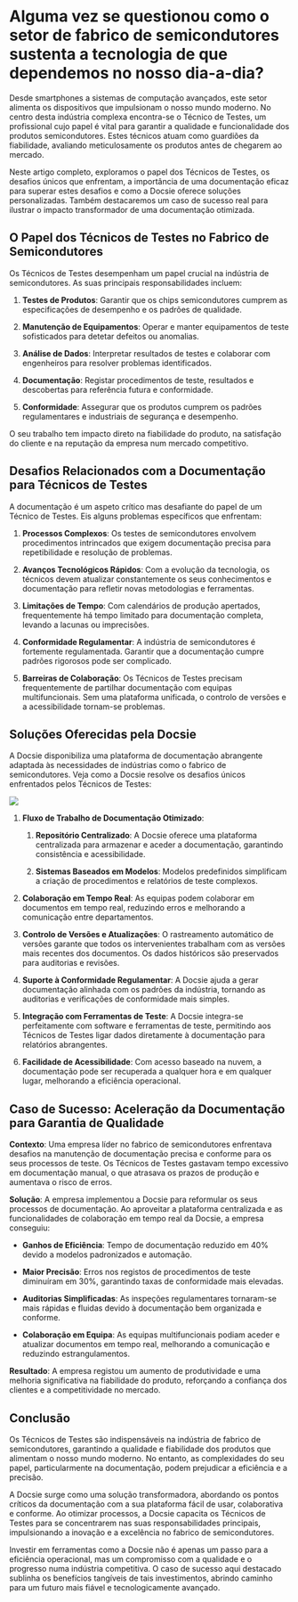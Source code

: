# Alguma vez se questionou como o setor de fabrico de semicondutores sustenta a tecnologia de que dependemos no nosso dia-a-dia?

Desde smartphones a sistemas de computação avançados, este setor alimenta os dispositivos que impulsionam o nosso mundo moderno. No centro desta indústria complexa encontra-se o Técnico de Testes, um profissional cujo papel é vital para garantir a qualidade e funcionalidade dos produtos semicondutores. Estes técnicos atuam como guardiões da fiabilidade, avaliando meticulosamente os produtos antes de chegarem ao mercado.

Neste artigo completo, exploramos o papel dos Técnicos de Testes, os desafios únicos que enfrentam, a importância de uma documentação eficaz para superar estes desafios e como a Docsie oferece soluções personalizadas. Também destacaremos um caso de sucesso real para ilustrar o impacto transformador de uma documentação otimizada.

## O Papel dos Técnicos de Testes no Fabrico de Semicondutores

Os Técnicos de Testes desempenham um papel crucial na indústria de semicondutores. As suas principais responsabilidades incluem:

1. **Testes de Produtos**: Garantir que os chips semicondutores cumprem as especificações de desempenho e os padrões de qualidade.

2. **Manutenção de Equipamentos**: Operar e manter equipamentos de teste sofisticados para detetar defeitos ou anomalias.

3. **Análise de Dados**: Interpretar resultados de testes e colaborar com engenheiros para resolver problemas identificados.

4. **Documentação**: Registar procedimentos de teste, resultados e descobertas para referência futura e conformidade.

5. **Conformidade**: Assegurar que os produtos cumprem os padrões regulamentares e industriais de segurança e desempenho.

O seu trabalho tem impacto direto na fiabilidade do produto, na satisfação do cliente e na reputação da empresa num mercado competitivo.

## Desafios Relacionados com a Documentação para Técnicos de Testes

A documentação é um aspeto crítico mas desafiante do papel de um Técnico de Testes. Eis alguns problemas específicos que enfrentam:

1. **Processos Complexos**: Os testes de semicondutores envolvem procedimentos intrincados que exigem documentação precisa para repetibilidade e resolução de problemas.

2. **Avanços Tecnológicos Rápidos**: Com a evolução da tecnologia, os técnicos devem atualizar constantemente os seus conhecimentos e documentação para refletir novas metodologias e ferramentas.

3. **Limitações de Tempo**: Com calendários de produção apertados, frequentemente há tempo limitado para documentação completa, levando a lacunas ou imprecisões.

4. **Conformidade Regulamentar**: A indústria de semicondutores é fortemente regulamentada. Garantir que a documentação cumpre padrões rigorosos pode ser complicado.

5. **Barreiras de Colaboração**: Os Técnicos de Testes precisam frequentemente de partilhar documentação com equipas multifuncionais. Sem uma plataforma unificada, o controlo de versões e a acessibilidade tornam-se problemas.

## Soluções Oferecidas pela Docsie

A Docsie disponibiliza uma plataforma de documentação abrangente adaptada às necessidades de indústrias como o fabrico de semicondutores. Veja como a Docsie resolve os desafios únicos enfrentados pelos Técnicos de Testes:

![](https://cdn.docsie.io/workspace_PxAvC1Uenuc7ad6H3/doc_wn84Jkoc6hIMTO2eE/file_N5ZWpCGECcJ8zME4v/image_bdf59a3b-558e-26c2-07e2-f0dfedbaf96e.jpg)

1. **Fluxo de Trabalho de Documentação Otimizado**:

   1. **Repositório Centralizado**: A Docsie oferece uma plataforma centralizada para armazenar e aceder a documentação, garantindo consistência e acessibilidade.

   2. **Sistemas Baseados em Modelos**: Modelos predefinidos simplificam a criação de procedimentos e relatórios de teste complexos.

2. **Colaboração em Tempo Real**:
As equipas podem colaborar em documentos em tempo real, reduzindo erros e melhorando a comunicação entre departamentos.

3. **Controlo de Versões e Atualizações**:
O rastreamento automático de versões garante que todos os intervenientes trabalham com as versões mais recentes dos documentos.
Os dados históricos são preservados para auditorias e revisões.

4. **Suporte à Conformidade Regulamentar**:
A Docsie ajuda a gerar documentação alinhada com os padrões da indústria, tornando as auditorias e verificações de conformidade mais simples.

5. **Integração com Ferramentas de Teste**:
A Docsie integra-se perfeitamente com software e ferramentas de teste, permitindo aos Técnicos de Testes ligar dados diretamente à documentação para relatórios abrangentes.

6. **Facilidade de Acessibilidade**:
Com acesso baseado na nuvem, a documentação pode ser recuperada a qualquer hora e em qualquer lugar, melhorando a eficiência operacional.

## Caso de Sucesso: Aceleração da Documentação para Garantia de Qualidade

**Contexto**: Uma empresa líder no fabrico de semicondutores enfrentava desafios na manutenção de documentação precisa e conforme para os seus processos de teste. Os Técnicos de Testes gastavam tempo excessivo em documentação manual, o que atrasava os prazos de produção e aumentava o risco de erros.

**Solução**: A empresa implementou a Docsie para reformular os seus processos de documentação. Ao aproveitar a plataforma centralizada e as funcionalidades de colaboração em tempo real da Docsie, a empresa conseguiu:

* **Ganhos de Eficiência**: Tempo de documentação reduzido em 40% devido a modelos padronizados e automação.

* **Maior Precisão**: Erros nos registos de procedimentos de teste diminuíram em 30%, garantindo taxas de conformidade mais elevadas.

* **Auditorias Simplificadas**: As inspeções regulamentares tornaram-se mais rápidas e fluidas devido à documentação bem organizada e conforme.

* **Colaboração em Equipa**: As equipas multifuncionais podiam aceder e atualizar documentos em tempo real, melhorando a comunicação e reduzindo estrangulamentos.

**Resultado**: A empresa registou um aumento de produtividade e uma melhoria significativa na fiabilidade do produto, reforçando a confiança dos clientes e a competitividade no mercado.

## Conclusão

Os Técnicos de Testes são indispensáveis na indústria de fabrico de semicondutores, garantindo a qualidade e fiabilidade dos produtos que alimentam o nosso mundo moderno. No entanto, as complexidades do seu papel, particularmente na documentação, podem prejudicar a eficiência e a precisão.

A Docsie surge como uma solução transformadora, abordando os pontos críticos da documentação com a sua plataforma fácil de usar, colaborativa e conforme. Ao otimizar processos, a Docsie capacita os Técnicos de Testes para se concentrarem nas suas responsabilidades principais, impulsionando a inovação e a excelência no fabrico de semicondutores.

Investir em ferramentas como a Docsie não é apenas um passo para a eficiência operacional, mas um compromisso com a qualidade e o progresso numa indústria competitiva. O caso de sucesso aqui destacado sublinha os benefícios tangíveis de tais investimentos, abrindo caminho para um futuro mais fiável e tecnologicamente avançado.